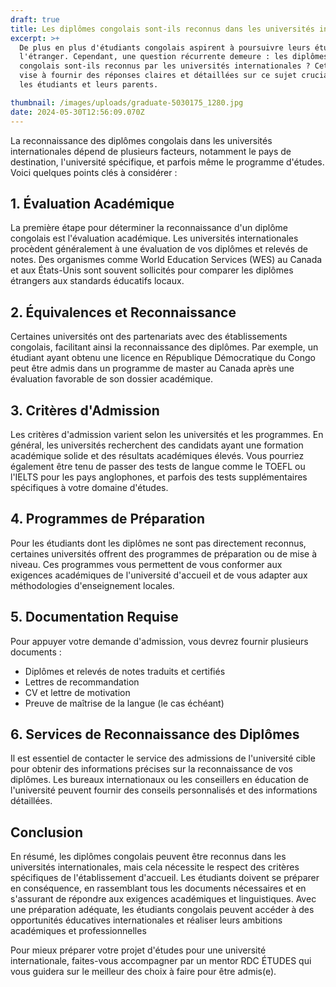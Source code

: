```yaml
---
draft: true
title: Les diplômes congolais sont-ils reconnus dans les universités internationales ?
excerpt: >+
  De plus en plus d'étudiants congolais aspirent à poursuivre leurs études à
  l'étranger. Cependant, une question récurrente demeure : les diplômes
  congolais sont-ils reconnus par les universités internationales ? Cet article
  vise à fournir des réponses claires et détaillées sur ce sujet crucial pour
  les étudiants et leurs parents.

thumbnail: /images/uploads/graduate-5030175_1280.jpg
date: 2024-05-30T12:56:09.070Z
---
```

La reconnaissance des diplômes congolais dans les universités internationales dépend de plusieurs facteurs, notamment le pays de destination, l'université spécifique, et parfois même le programme d'études. Voici quelques points clés à considérer :

## **1. Évaluation Académique**

La première étape pour déterminer la reconnaissance d'un diplôme congolais est l'évaluation académique. Les universités internationales procèdent généralement à une évaluation de vos diplômes et relevés de notes. Des organismes comme World Education Services (WES) au Canada et aux États-Unis sont souvent sollicités pour comparer les diplômes étrangers aux standards éducatifs locaux.

## **2. Équivalences et Reconnaissance**

Certaines universités ont des partenariats avec des établissements congolais, facilitant ainsi la reconnaissance des diplômes. Par exemple, un étudiant ayant obtenu une licence en République Démocratique du Congo peut être admis dans un programme de master au Canada après une évaluation favorable de son dossier académique.

## **3. Critères d'Admission**

Les critères d'admission varient selon les universités et les programmes. En général, les universités recherchent des candidats ayant une formation académique solide et des résultats académiques élevés. Vous pourriez également être tenu de passer des tests de langue comme le TOEFL ou l'IELTS pour les pays anglophones, et parfois des tests supplémentaires spécifiques à votre domaine d'études.

## **4. Programmes de Préparation**

Pour les étudiants dont les diplômes ne sont pas directement reconnus, certaines universités offrent des programmes de préparation ou de mise à niveau. Ces programmes vous permettent de vous conformer aux exigences académiques de l'université d'accueil et de vous adapter aux méthodologies d'enseignement locales.

## **5. Documentation Requise**

Pour appuyer votre demande d'admission, vous devrez fournir plusieurs documents :

* Diplômes et relevés de notes traduits et certifiés
* Lettres de recommandation
* CV et lettre de motivation
* Preuve de maîtrise de la langue (le cas échéant)

## **6. Services de Reconnaissance des Diplômes**

Il est essentiel de contacter le service des admissions de l'université cible pour obtenir des informations précises sur la reconnaissance de vos diplômes. Les bureaux internationaux ou les conseillers en éducation de l'université peuvent fournir des conseils personnalisés et des informations détaillées.

## **Conclusion**

En résumé, les diplômes congolais peuvent être reconnus dans les universités internationales, mais cela nécessite le respect des critères spécifiques de l'établissement d'accueil. Les étudiants doivent se préparer en conséquence, en rassemblant tous les documents nécessaires et en s'assurant de répondre aux exigences académiques et linguistiques. Avec une préparation adéquate, les étudiants congolais peuvent accéder à des opportunités éducatives internationales et réaliser leurs ambitions académiques et professionnelles

Pour mieux préparer votre projet d'études pour une université internationale, faites-vous accompagner par un mentor RDC ÉTUDES qui vous guidera sur le meilleur des choix à faire pour être admis(e).
